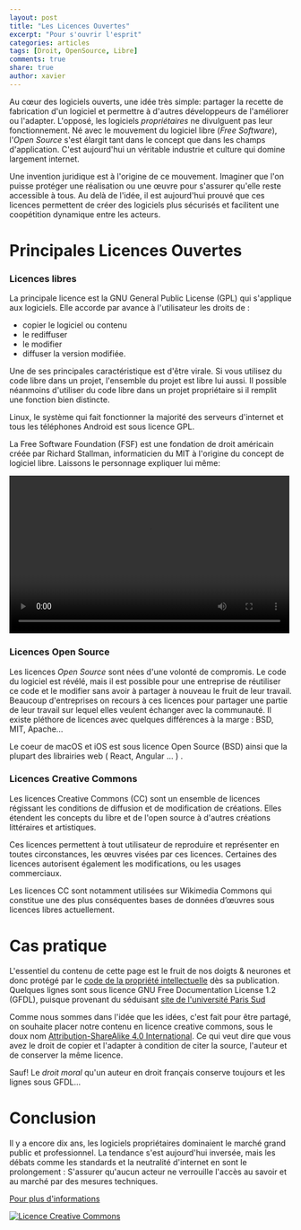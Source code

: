 ```yaml
---
layout: post
title: "Les Licences Ouvertes"
excerpt: "Pour s'ouvrir l'esprit"
categories: articles
tags: [Droit, OpenSource, Libre]
comments: true
share: true
author: xavier
---
```


Au cœur des logiciels ouverts, une idée très simple: partager la recette de fabrication d'un logiciel et permettre à d'autres développeurs de l'améliorer ou l'adapter. L'opposé, les logiciels *propriétaires* ne divulguent pas leur fonctionnement. 
Né avec le mouvement du logiciel libre (*Free Software*), l'*Open Source* s'est élargit tant dans le concept que dans les champs d'application. C'est aujourd'hui un véritable industrie et culture qui domine largement internet. 

Une invention juridique est à l'origine de ce mouvement. Imaginer que l'on puisse protéger une réalisation ou une œuvre pour s'assurer qu'elle reste accessible à tous. Au delà de l'idée, il est aujourd'hui prouvé que ces licences permettent de créer des logiciels plus sécurisés et facilitent une coopétition dynamique entre les acteurs.

# Principales Licences Ouvertes

### Licences libres 

La principale licence est la GNU General Public License (GPL) qui s'applique aux logiciels. Elle accorde par avance à l'utilisateur les droits de :

* copier le logiciel ou contenu
* le rediffuser
* le modifier
* diffuser la version modifiée.

Une de ses principales caractéristique est d'être virale. Si vous utilisez du code libre dans un projet, l'ensemble du projet est libre lui aussi. Il possible néanmoins d'utiliser du code libre dans un projet propriétaire si il remplit une fonction bien distincte. 

Linux, le système qui fait fonctionner la majorité des serveurs d'internet et tous les téléphones Android est sous licence GPL.

La Free Software Foundation (FSF) est une fondation de droit américain créée par Richard Stallman, informaticien du MIT à l'origine du concept de logiciel libre. Laissons le personnage expliquer lui même:

<video src="http://audio-video.gnu.org/video/TEDxGE2014_Stallman05_LQ.webm" width="500" height="281" frameborder="0" webkitallowfullscreen mozallowfullscreen allowfullscreen controls></video> 

### Licences Open Source 

Les licences *Open Source* sont nées d'une volonté de compromis. Le code du logiciel est révélé, mais il est possible pour une entreprise de réutiliser ce code et le modifier sans avoir à partager à nouveau le fruit de leur travail. Beaucoup d'entreprises on recours à ces licences pour partager une partie de leur travail sur lequel elles veulent échanger avec la communauté. Il existe pléthore de licences avec quelques différences à la marge : BSD, MIT, Apache... 

Le coeur de macOS et iOS est sous licence Open Source (BSD) ainsi que la plupart des librairies web ( React, Angular ... ) .

### Licences Creative Commons

Les licences Creative Commons (CC) sont un ensemble de licences régissant les conditions de diffusion et de modification de créations. Elles étendent les concepts du libre et de l'open source à d'autres créations littéraires et artistiques.

Ces licences permettent à tout utilisateur de reproduire et représenter en toutes circonstances, les œuvres visées par ces licences. Certaines des licences autorisent également les modifications, ou les usages commerciaux.

Les licences CC sont notamment utilisées sur Wikimedia Commons qui constitue une des plus conséquentes bases de données d’œuvres sous licences libres actuellement.

# Cas pratique

L'essentiel du contenu de cette page est le fruit de nos doigts & neurones et donc protégé par le [code de la propriété intellectuelle](http://www.legifrance.gouv.fr/affichCodeArticle.do?idArticle=LEGIARTI000025003518&cidTexte=LEGITEXT000006069414) dès sa publication. Quelques lignes sont sous licence GNU Free Documentation License 1.2 (GFDL), puisque provenant du séduisant [site de l'université Paris Sud](http://hebergement.u-psud.fr/wikitic/index.php/Licence_libre_et_ouverte)

Comme nous sommes dans l'idée que les idées, c'est fait pour être partagé, on souhaite placer notre contenu en licence creative commons, sous le doux nom [Attribution-ShareAlike 4.0 International](https://creativecommons.org/licenses/by-sa/4.0/). Ce qui veut dire que vous avez le droit de copier et l'adapter à condition de citer la source, l'auteur et de conserver la même licence. 

Sauf! Le *droit moral* qu'un auteur en droit français conserve toujours et les lignes sous GFDL...

# Conclusion

Il y a encore dix ans, les logiciels propriétaires dominaient le marché grand public et professionnel. La tendance s'est aujourd'hui inversée, mais les débats comme les standards et la neutralité d'internet en sont le prolongement : S'assurer qu'aucun acteur ne verrouille l'accès au savoir et au marché par des mesures techniques.


<a href="http://fr.wikipedia.org/wiki/Licence_libre">Pour plus d'informations</a>

<a rel="license" href="http://creativecommons.org/licenses/by-sa/4.0/"><img alt="Licence Creative Commons" style="border-width:0" src="https://i.creativecommons.org/l/by-sa/4.0/88x31.png" /></a><br />
